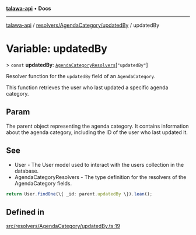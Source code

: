 [**talawa-api**](../../../../README.md) • **Docs**

***

[talawa-api](../../../../modules.md) / [resolvers/AgendaCategory/updatedBy](../README.md) / updatedBy

# Variable: updatedBy

\> `const` **updatedBy**: [`AgendaCategoryResolvers`](../../../../types/generatedGraphQLTypes/type-aliases/AgendaCategoryResolvers.md)\[`"updatedBy"`\]

Resolver function for the `updatedBy` field of an `AgendaCategory`.

This function retrieves the user who last updated a specific agenda category.

## Param

The parent object representing the agenda category. It contains information about the agenda category, including the ID of the user who last updated it.

## See

 - User - The User model used to interact with the users collection in the database.
 - AgendaCategoryResolvers - The type definition for the resolvers of the AgendaCategory fields.

```typescript
return User.findOne(\{ _id: parent.updatedBy \}).lean();
```

## Defined in

[src/resolvers/AgendaCategory/updatedBy.ts:19](https://github.com/PalisadoesFoundation/talawa-api/blob/67d017fd9312183a6b2bae1b160bc814f56ab5c2/src/resolvers/AgendaCategory/updatedBy.ts#L19)
